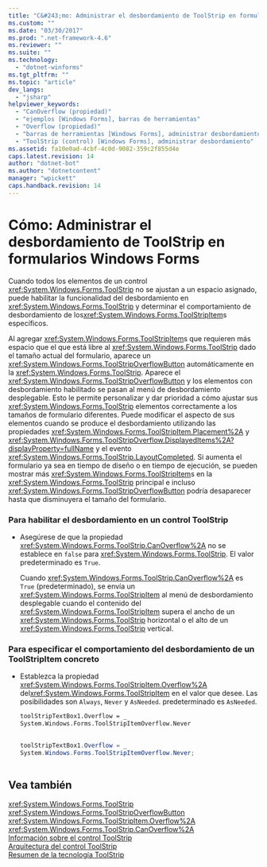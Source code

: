 ```yaml
---
title: "C&#243;mo: Administrar el desbordamiento de ToolStrip en formularios Windows Forms | Microsoft Docs"
ms.custom: ""
ms.date: "03/30/2017"
ms.prod: ".net-framework-4.6"
ms.reviewer: ""
ms.suite: ""
ms.technology: 
  - "dotnet-winforms"
ms.tgt_pltfrm: ""
ms.topic: "article"
dev_langs: 
  - "jsharp"
helpviewer_keywords: 
  - "CanOverflow (propiedad)"
  - "ejemplos [Windows Forms], barras de herramientas"
  - "Overflow (propiedad)"
  - "barras de herramientas [Windows Forms], administrar desbordamiento"
  - "ToolStrip (control) [Windows Forms], administrar desbordamiento"
ms.assetid: fa10e0ad-4cbf-4c0d-9082-359c2f855d4e
caps.latest.revision: 14
author: "dotnet-bot"
ms.author: "dotnetcontent"
manager: "wpickett"
caps.handback.revision: 14
---
```

# C&#243;mo: Administrar el desbordamiento de ToolStrip en formularios Windows Forms
Cuando todos los elementos de un control <xref:System.Windows.Forms.ToolStrip> no se ajustan a un espacio asignado, puede habilitar la funcionalidad del desbordamiento en <xref:System.Windows.Forms.ToolStrip> y determinar el comportamiento de desbordamiento de los<xref:System.Windows.Forms.ToolStripItem>s específicos.  
  
 Al agregar <xref:System.Windows.Forms.ToolStripItem>s que requieren más espacio que el que está libre al <xref:System.Windows.Forms.ToolStrip> dado el tamaño actual del formulario, aparece un <xref:System.Windows.Forms.ToolStripOverflowButton> automáticamente en la <xref:System.Windows.Forms.ToolStrip>.  Aparece el <xref:System.Windows.Forms.ToolStripOverflowButton> y los elementos con desbordamiento habilitado se pasan al menú de desbordamiento desplegable.  Esto le permite personalizar y dar prioridad a cómo ajustar sus <xref:System.Windows.Forms.ToolStrip> elementos correctamente a los tamaños de formulario diferentes.  Puede modificar el aspecto de sus elementos cuando se produce el desbordamiento utilizando las propiedades <xref:System.Windows.Forms.ToolStripItem.Placement%2A> y <xref:System.Windows.Forms.ToolStripOverflow.DisplayedItems%2A?displayProperty=fullName> y el evento <xref:System.Windows.Forms.ToolStrip.LayoutCompleted>.  Si aumenta el formulario ya sea en tiempo de diseño o en tiempo de ejecución, se pueden mostrar más <xref:System.Windows.Forms.ToolStripItem>s en la <xref:System.Windows.Forms.ToolStrip> principal e incluso <xref:System.Windows.Forms.ToolStripOverflowButton> podría desaparecer hasta que disminuyera el tamaño del formulario.  
  
### Para habilitar el desbordamiento en un control ToolStrip  
  
-   Asegúrese de que la propiedad <xref:System.Windows.Forms.ToolStrip.CanOverflow%2A> no se establece en `false` para <xref:System.Windows.Forms.ToolStrip>.  El valor predeterminado es `True`.  
  
     Cuando <xref:System.Windows.Forms.ToolStrip.CanOverflow%2A> es `True` \(predeterminado\), se envía un <xref:System.Windows.Forms.ToolStripItem> al menú de desbordamiento desplegable cuando el contenido del <xref:System.Windows.Forms.ToolStripItem> supera el ancho de un <xref:System.Windows.Forms.ToolStrip> horizontal o el alto de un <xref:System.Windows.Forms.ToolStrip> vertical.  
  
### Para especificar el comportamiento del desbordamiento de un ToolStripItem concreto  
  
-   Establezca la propiedad <xref:System.Windows.Forms.ToolStripItem.Overflow%2A> del<xref:System.Windows.Forms.ToolStripItem> en el valor que desee.  Las posibilidades son `Always`, `Never` y `AsNeeded`.  predeterminado es `AsNeeded`.  
  
    ```vb  
    toolStripTextBox1.Overflow = _  
    System.Windows.Forms.ToolStripItemOverflow.Never  
  
    ```  
  
    ```csharp  
    toolStripTextBox1.Overflow = _  
    System.Windows.Forms.ToolStripItemOverflow.Never;  
  
    ```  
  
## Vea también  
 <xref:System.Windows.Forms.ToolStrip>   
 <xref:System.Windows.Forms.ToolStripOverflowButton>   
 <xref:System.Windows.Forms.ToolStripItem.Overflow%2A>   
 <xref:System.Windows.Forms.ToolStrip.CanOverflow%2A>   
 [Información sobre el control ToolStrip](../../../../docs/framework/winforms/controls/toolstrip-control-overview-windows-forms.md)   
 [Arquitectura del control ToolStrip](../../../../docs/framework/winforms/controls/toolstrip-control-architecture.md)   
 [Resumen de la tecnología ToolStrip](../../../../docs/framework/winforms/controls/toolstrip-technology-summary.md)